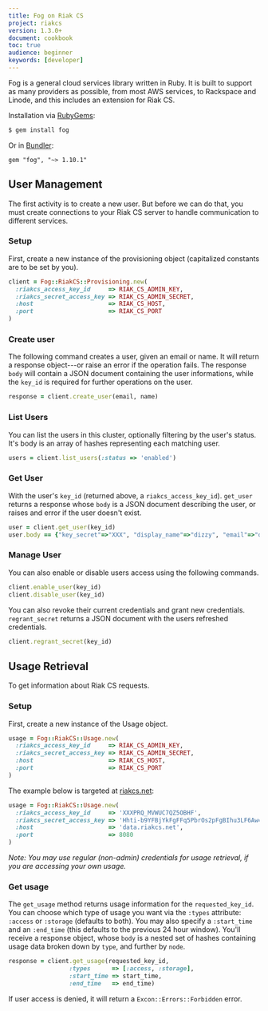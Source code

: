 ```yaml
---
title: Fog on Riak CS
project: riakcs
version: 1.3.0+
document: cookbook
toc: true
audience: beginner
keywords: [developer]
---
```


Fog is a general cloud services library written in Ruby. It is built to
support as many providers as possible, from most AWS services, to Rackspace
and Linode, and this includes an extension for Riak CS.

Installation via [RubyGems](http://rubygems.org/):

```bash
$ gem install fog
```

Or in [Bundler](http://gembundler.com/):

```
gem "fog", "~> 1.10.1"
```

## User Management

The first activity is to create a new user. But before we can do that, you must
create connections to your Riak CS server to handle communication to different
services.

### Setup

First, create a new instance of the provisioning object (capitalized constants
are to be set by you).

```ruby
client = Fog::RiakCS::Provisioning.new(
  :riakcs_access_key_id     => RIAK_CS_ADMIN_KEY,
  :riakcs_secret_access_key => RIAK_CS_ADMIN_SECRET,
  :host                     => RIAK_CS_HOST,
  :port                     => RIAK_CS_PORT
)
```

### Create user

The following command creates a user, given an email or name. It will return a
response object---or raise an error if the operation fails. The response `body`
will contain a JSON document containing the user informations, while the
`key_id` is required for further operations on the user.

```ruby
response = client.create_user(email, name)
```

### List Users

You can list the users in this cluster, optionally filtering by the user's
status. It's body is an array of hashes representing each matching user.

```ruby
users = client.list_users(:status => 'enabled')
```

### Get User

With the user's `key_id` (returned above, a `riakcs_access_key_id`). `get_user`
returns a response whose `body` is a JSON document describing the user, or
raises and error if the user doesn't exist.

```ruby
user = client.get_user(key_id)
user.body == {"key_secret"=>"XXX", "display_name"=>"dizzy", "email"=>"dizzy@basho.com", "status"=>"enabled", "name"=>"Eric Redmond", "key_id"=>"YYY", "id"=>"ZZZ"}
```

### Manage User

You can also enable or disable users access using the following commands.

```ruby
client.enable_user(key_id)
client.disable_user(key_id)
```

You can also revoke their current credentials and grant new credentials.
`regrant_secret` returns a JSON document with the users refreshed credentials.

```ruby
client.regrant_secret(key_id)
```

## Usage Retrieval

To get information about Riak CS requests.

### Setup

First, create a new instance of the Usage object.

```ruby
usage = Fog::RiakCS::Usage.new(
  :riakcs_access_key_id     => RIAK_CS_ADMIN_KEY,
  :riakcs_secret_access_key => RIAK_CS_ADMIN_SECRET,
  :host                     => RIAK_CS_HOST,
  :port                     => RIAK_CS_PORT
)
```

The example below is targeted at [riakcs.net](https://www.riakcs.net):

```ruby
usage = Fog::RiakCS::Usage.new(
  :riakcs_access_key_id     => 'XXXPRQ_MVWUC7QZ5OBHF',
  :riakcs_secret_access_key => 'Hhti-b9YFBjYkFgFFq5PbrOs2pFgBIhu3LF6Aw==',
  :host                     => 'data.riakcs.net',
  :port                     => 8080
)
```

*Note: You may use regular (non-admin) credentials for usage retrieval, if you
are accessing your own usage.*

### Get usage

The `get_usage` method returns usage information for the `requested_key_id`.
You can choose which type of usage you want via the `:types` attribute:
`:access` or `:storage` (defaults to both). You may also specify a
`:start_time` and an `:end_time` (this defaults to the previous 24 hour
window). You'll receive a response object, whose `body` is a nested set of
hashes containing usage data broken down by `type`, and further by `node`.

```ruby
response = client.get_usage(requested_key_id,
                 :types      => [:access, :storage],
                 :start_time => start_time,
                 :end_time   => end_time)
```

If user access is denied, it will return a `Excon::Errors::Forbidden`
error.

